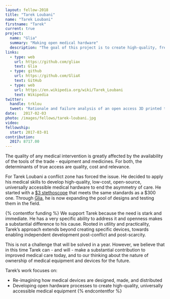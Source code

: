 ```yaml
---
layout: fellow-2018
title: "Tarek Loubani"
name: "Tarek Loubani"
firstname: "Tarek"
current: true
project:
  name: "Glia"
  summary: "Making open medical hardware"
  description: "The goal of this project is to create high-quality, free/open medical devices to increase availability to all."
links:
  - type: web
    url: https://github.com/gliax
    text: Glia
  - type: github
    url: https://github.com/GliaX
    text: GitHub
  - type: web
    url: https://en.wikipedia.org/wiki/Tarek_Loubani
    text: Wikipedia
twitter:
  handle: trklou
  tweet: "Rationale and failure analysis of an open access 3D printed tourniquet, used at yesterday's #Gaza protests. With thanks to @ShuttleworthFdn and @emergencylondon. #3Dprinting #OpenSource #OSHW"
date:   2017-02-03
photo: /images/fellows/tarek-loubani.jpg
video: 
fellowship:
  start: 2017-03-01
contribution:
  2017: 8717.00
---
```

The quality of any medical intervention is greatly affected by the availability of the tools of the trade - equipment and medicines. For both, the determinants of true access are quality, cost and relevance. 

For Tarek Loubani a conflict zone has forced the issue. He decided to apply his medical skills to develop high-quality, low-cost, open-source, universally accessible medical hardware to end the asymmetry of care. He started with a [$3 stethoscope](http://www.independent.co.uk/news/world/middle-east/gaza-doctor-tarek-loubani-creates-3d-printed-stethoscopes-to-alleviate-medical-supply-shortages-10495512.html) that meets the same standards as a $300 one. Through [Glia](https://github.com/gliax), he is now expanding the pool of designs and testing them in the field.

{% contentfor funding %}
We support Tarek because the need is stark and immediate. He has a very specific ability to address it and openness makes a substantial difference to his cause. Rooted in utility and practicality, Tarek’s approach extends beyond creating specific devices, towards enabling independent development post-conflict and post-scarcity. 

This is not a challenge that will be solved in a year. However, we believe that in this time Tarek can - and will  - make a substantial contribution to improved medical care today, and to our thinking about the nature of ownership of medical equipment and devices for the future.


Tarek’s work focuses on: 

- Re-imagining how medical devices are designed, made, and distributed
- Developing open hardware processes to create high-quality, universally accessible medical equipment
{% endcontentfor %}